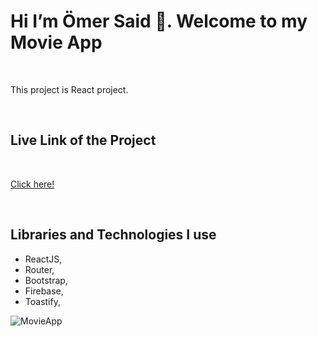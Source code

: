 
<h1>Hi I’m Ömer Said 👋. Welcome to my Movie App</h1>

<br>

<p>This project is React project.</p>

<br>

<h2>Live Link of the Project</h2>

<br>

[Click here!](https://omersb-movie-app.netlify.app/)

<br>

<h2>Libraries and Technologies I use</h2>

* ReactJS, 
* Router, 
* Bootstrap,
* Firebase,
* Toastify,

![MovieApp](https://github.com/omersb/Movie_App/blob/master/movie-app.gif?raw=true)
